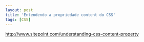 ```yaml
---
layout: post
title: 'Entendendo a propriedade content do CSS'
tags: [CSS]
---
```


<http://www.sitepoint.com/understanding-css-content-property>
